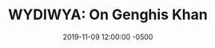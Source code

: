 ---
layout: post
title:  "WYDIWYA: On Genghis Khan"
comments: true
date:   2019-11-09 12:00:00 -0500
categories: leadership
draft: true
---